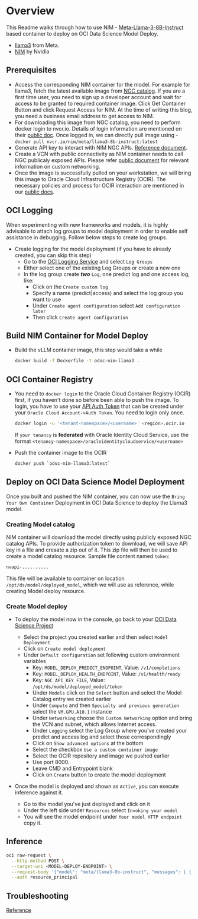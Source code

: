 # Overview

This Readme walks through how to use NIM - [ Meta-Llama-3-8B-Instruct](https://huggingface.co/Undi95/Meta-Llama-3-8B-Instruct-hf) based container to deploy on OCI Data Science Model Deploy.

* [llama3](https://github.com/meta-llama/llama3) from Meta.
* [NIM](https://catalog.ngc.nvidia.com/orgs/nim/teams/meta/containers/llama3-8b-instruct) by Nvidia

## Prerequisites
* Access the corresponding NIM container for the model. For example for llama3, fetch the latest available image from [NGC catalog](https://catalog.ngc.nvidia.com/orgs/nim/teams/meta/containers/llama3-8b-instruct/tags). If you are a first time user,  you need to sign up a developer account and wait for access to be granted to required container image.
Click Get Container Button and click Request Access for NIM. At the time of writing this blog, you need a business email address to get access to NIM.
* For downloading this image from NGC catalog, you need to perform docker login to nvcr.io. Details of login information are mentioned on their [public doc](https://docs.nvidia.com/launchpad/ai/base-command-coe/latest/bc-coe-docker-basics-step-02.html).
Once logged in, we can directly pull image using -  
`docker pull nvcr.io/nim/meta/llama3-8b-instruct:latest`
* Generate API key to interact with NIM NGC APIs. [Reference document](https://org.ngc.nvidia.com/setup/api-key).
* Create a VCN with public connectivity as NIM container needs to call NGC publicaly exposed APIs. Please refer [public document](https://docs.oracle.com/en-us/iaas/data-science/using/model-dep-create-cus-net.htm) for relevant information on custom networking.
* Once the image is successfully pulled on your workstation, we will bring this image to Oracle Cloud Infrastructure Registry (OCIR). The necessary policies and process for OCIR interaction are mentioned in our [public docs](https://docs.oracle.com/en-us/iaas/data-science/using/mod-dep-byoc.htm).

## OCI Logging
When experimenting with new frameworks and models, it is highly advisable to attach log groups to model deployment in order to enable self assistance in debugging. Follow below steps to create log groups.

* Create logging for the model deployment (if you have to already created, you can skip this step)
  * Go to the [OCI Logging Service](https://cloud.oracle.com/logging/log-groups) and select `Log Groups`
  * Either select one of the existing Log Groups or create a new one
  * In the log group create ***two*** `Log`, one predict log and one access log, like:
    * Click on the `Create custom log`
    * Specify a name (predict|access) and select the log group you want to use
    * Under `Create agent configuration` select `Add configuration later`
    * Then click `Create agent configuration`


## Build NIM Container for Model Deploy

* Build the vLLM container image, this step would take a while

  ```bash
  docker build -f Dockerfile -t odsc-nim-llama3 .
  ```

## OCI Container Registry

* You need to `docker login` to the Oracle Cloud Container Registry (OCIR) first, if you haven't done so before been able to push the image. To login, you have to use your [API Auth Token](https://docs.oracle.com/en-us/iaas/Content/Registry/Tasks/registrygettingauthtoken.htm) that can be created under your `Oracle Cloud Account->Auth Token`. You need to login only once.

    ```bash
    docker login -u '<tenant-namespace>/<username>' <region>.ocir.io
    ```

  If `your tenancy` is **federated** with Oracle Identity Cloud Service, use the format `<tenancy-namespace>/oracleidentitycloudservice/<username>`

* Push the container image to the OCIR

    ```bash
    docker push `odsc-nim-llama3:latest`
    ```

## Deploy on OCI Data Science Model Deployment

Once you built and pushed the NIM container, you can now use the `Bring Your Own Container` Deployment in OCI Data Science to deploy the Llama3 model.

### Creating Model catalog
NIM container will download the model directly using publicly exposed NGC catalog APIs. To provide authorization token to download, we will save API key in a file and creaate a zip out of it. This zip file will then be used to create a model catalog resource.
Sample file content named `token`:
```bash
nvapi-..........
```
This file will be available to container on location `/opt/ds/model/deployed_model`, which we will use as reference, while creating Model deploy resource.

### Create Model deploy

* To deploy the model now in the console, go back to your [OCI Data Science Project](https://cloud.oracle.com/data-science/project)
  * Select the project you created earlier and then select `Model Deployment`
  * Click on `Create model deployment`
  * Under `Default configuration` set following custom environment variables
      * Key: `MODEL_DEPLOY_PREDICT_ENDPOINT`, Value: `/v1/completions`
      * Key: `MODEL_DEPLOY_HEALTH_ENDPOINT`, Value: `/v1/health/ready`
      * Key: `NGC_API_KEY_FILE`, Value: `/opt/ds/model/deployed_model/token`
    * Under `Models` click on the `Select` button and select the Model Catalog entry we created earlier
    * Under `Compute` and then `Specialty and previous generation` select the `VM.GPU.A10.1` instance
    * Under `Networking` choose the `Custom Networking` option and bring the VCN and subnet, which allows Internet access.
    * Under `Logging` select the Log Group where you've created your predict and access log and select those correspondingly
    * Click on `Show advanced options` at the bottom
    * Select the checkbox `Use a custom container image`
    * Select the OCIR repository and image we pushed earlier
    * Use port 8000.
    * Leave CMD and Entrypoint blank
    * Click on `Create` button to create the model deployment

* Once the model is deployed and shown as `Active`, you can execute inference against it.
  * Go to the model you've just deployed and click on it
  * Under the left side under `Resources` select `Invoking your model`
  * You will see the model endpoint under `Your model HTTP endpoint` copy it.

## Inference

  ```bash
  oci raw-request \
    --http-method POST \
    --target-uri <MODEL-DEPLOY-ENDPOINT> \
    --request-body '{"model": "meta/llama3-8b-instruct", "messages": [ { "role":"user", "content":"Hello! How are you?" }, { "role":"assistant", "content":"Hi! I am quite well, how can I help you today?" }, { "role":"user", "content":"Can you write me a song?" } ], "top_p": 1, "n": 1, "max_tokens": 200, "stream": false, "frequency_penalty": 1.0, "stop": ["hello"] }' \
    --auth resource_principal
  ```

## Troubleshooting

[Reference](https://github.com/oracle-samples/oci-data-science-ai-samples/tree/main/model-deployment/containers/llama2#troubleshooting)
